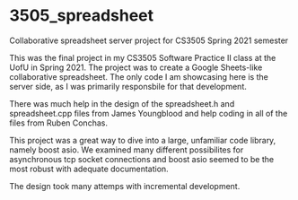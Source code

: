 # 3505_spreadsheet
Collaborative spreadsheet server project for CS3505 Spring 2021 semester

This was the final project in my CS3505 Software Practice II class at the UofU in Spring 2021. The project was to create a Google Sheets-like collaborative spreadsheet. The only code I am showcasing here is the server side, as I was primarily responsbile for that development. 

There was much help in the design of the spreadsheet.h and spreadsheet.cpp files from James Youngblood and help coding in all of the files from Ruben Conchas. 

This project was a great way to dive into a large, unfamiliar code library, namely boost asio. We examined many different possibilites for asynchronous tcp socket connections and boost asio seemed to be the most robust with adequate documentation. 

The design took many attemps with incremental development. 
